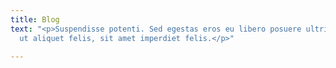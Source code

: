 ```yaml
---
title: Blog
text: "<p>Suspendisse potenti. Sed egestas eros eu libero posuere ultrices. Nullam
  ut aliquet felis, sit amet imperdiet felis.</p>"

---
```

